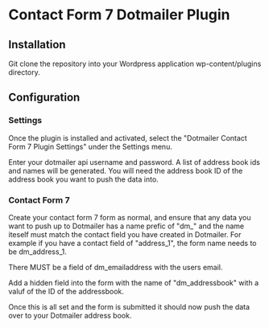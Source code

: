Contact Form 7 Dotmailer Plugin
======================

## Installation

Git clone the repository into your Wordpress application wp-content/plugins directory.

## Configuration

### Settings
Once the plugin is installed and activated, select the "Dotmailer Contact Form 7 Plugin Settings" under the Settings menu.

Enter your dotmailer api username and password. A list of address book ids and names will be generated.  You will need the address book ID of the address book you want to push the data into.

### Contact Form 7

Create your contact form 7 form as normal, and ensure that any data you want to push up to Dotmailer has a name prefic of "dm_" and the name iteself must match the contact field you have created in Dotmailer.  For example if you have a contact field of "address_1", the form name needs to be dm_address_1.  

There MUST be a field of dm_emailaddress with the users email.

Add a hidden field into the form with the name of "dm_addressbook" with a valuf of the ID of the addressbook.

Once this is all set and the form is submitted it should now push the data over to your Dotmailer address book.

